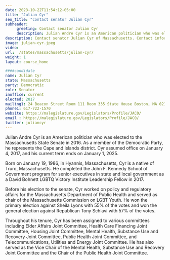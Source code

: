 ```yaml
---
date: 2023-10-22T11:54:12-05:00
title: "Julian Cyr"
seo_title: "contact senator Julian Cyr"
subheader:
     greeting: Contact senator Julian Cyr
     description: Julian Andre Cyr is an American politician who was elected to the Massachusetts State Senate in 2016. As a member of the Democratic Party, he represents the Cape and Islands district. Cyr assumed office on January 4, 2017, and his current term ends on January 1, 2025.
description: Contact senator Julian Cyr of Massachusetts. Contact information for Julian Cyr includes email address, phone number, and mailing address.
image: julian-cyr.jpeg
video:
url:  /states/massachusetts/julian-cyr/
weight: 1
layout: course_home

####candidate
name: Julian Cyr
state: Massachusetts
party: Democratic
role: Senator
inoffice: current
elected: 2017
mailing1: 24 Beacon Street Room 111 Room 335 State House Boston, MA 02133
phone1: 617-722-1570
website: https://malegislature.gov/Legislators/Profile/JAC0/
email : https://malegislature.gov/Legislators/Profile/JAC0/
twitter: juliancyr
---
```


Julian Andre Cyr is an American politician who was elected to the Massachusetts State Senate in 2016. As a member of the Democratic Party, he represents the Cape and Islands district. Cyr assumed office on January 4, 2017, and his current term ends on January 1, 2025.

Born on January 19, 1986, in Hyannis, Massachusetts, Cyr is a native of Truro, Massachusetts. He completed the John F. Kennedy School of Government program for senior executives in state and local government as a David Bohnett LGBTQ Victory Institute Leadership Fellow in 2017.

Before his election to the senate, Cyr worked on policy and regulatory affairs for the Massachusetts Department of Public Health and served as chair of the Massachusetts Commission on LGBT Youth. He won the primary election against Sheila Lyons with 55% of the votes and won the general election against Republican Tony Schiavi with 57% of the votes.

Throughout his tenure, Cyr has been assigned to various committees including Elder Affairs Joint Committee, Health Care Financing Joint Committee, Housing Joint Committee, Mental Health, Substance Use and Recovery Joint Committee, Public Health Joint Committee, and Telecommunications, Utilities and Energy Joint Committee. He has also served as the Vice Chair of the Mental Health, Substance Use and Recovery Joint Committee and the Chair of the Public Health Joint Committee.
